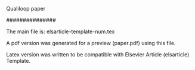 Qualiloop paper

###############



The main file is:
elsarticle-template-num.tex



A pdf version was generated for a preview (paper.pdf) using this file.




Latex version was written to be compatible with Elsevier Article (elsarticle) Template.
